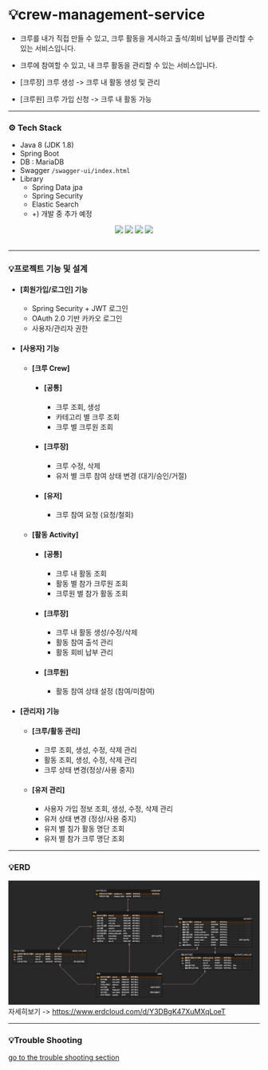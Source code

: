 # 💡crew-management-service
- 크루를 내가 직접 만들 수 있고, 크루 활동을 게시하고 출석/회비 납부를 관리할 수 있는 서비스입니다.
- 크루에 참여할 수 있고, 내 크루 활동을 관리할 수 있는 서비스입니다.


- [크루장] 크루 생성 -> 크루 내 활동 생성 및 관리
- [크루원] 크루 가입 신청 -> 크루 내 활동 가능

***
### ⚙ Tech Stack

- Java 8 (JDK 1.8)
- Spring Boot
- DB : MariaDB
- Swagger `/swagger-ui/index.html`
- Library
    - Spring Data jpa
    - Spring Security
    - Elastic Search
    - +) 개발 중 추가 예정

<div align=center> 
  <img src="https://img.shields.io/badge/java-007396?style=for-the-badge&logo=java&logoColor=white"> 
  <img src="https://img.shields.io/badge/spring-6DB33F?style=for-the-badge&logo=spring&logoColor=white"> 
  <img src="https://img.shields.io/badge/mariadb-4479A1?style=for-the-badge&logo=mariadb&logoColor=white"> 
  <img src="https://img.shields.io/badge/git-F05032?style=for-the-badge&logo=git&logoColor=white">
</div>
<br/>

***

### 💡프로젝트 기능 및 설계

- #### [회원가입/로그인] 기능
    - Spring Security + JWT 로그인
    - OAuth 2.0 기반 카카오 로그인
    - 사용자/관리자 권한


- #### [사용자] 기능
    - #### [크루 Crew]
        - #### [공통]
            - 크루 조회, 생성
            - 카테고리 별 크루 조회
            - 크루 별 크루원 조회
        - #### [크루장]
            - 크루 수정, 삭제
            - 유저 별 크루 참여 상태 변경 (대기/승인/거절)
        - #### [유저]
            - 크루 참여 요청 (요청/철회)
    - #### [활동 Activity]
        - #### [공통]
            - 크루 내 활동 조회
            - 활동 별 참가 크루원 조회
            - 크루원 별 참가 활동 조회
        - #### [크루장]
            - 크루 내 활동 생성/수정/삭제
            - 활동 참여 출석 관리
            - 활동 회비 납부 관리
        - #### [크루원]
            - 활동 참여 상태 설정 (참여/미참여)

- #### [관리자] 기능
    - #### [크루/활동 관리]
        - 크루 조회, 생성, 수정, 삭제 관리
        - 활동 조회, 생성, 수정, 삭제 관리
        - 크루 상태 변경(정상/사용 중지)
    - #### [유저 관리]
        - 사용자 가입 정보 조회, 생성, 수정, 삭제 관리
        - 유저 상태 변경 (정상/사용 중지)
        - 유저 별 침가 활동 명단 조회
        - 유저 별 참가 크루 명단 조회

***

### 💡ERD

![ERD](doc/img/erd.png)
자세히보기 -> https://www.erdcloud.com/d/Y3DBgK47XuMXqLoeT
<br/>

***

### 💡Trouble Shooting
[go to the trouble shooting section](doc/TROUBLE_SHOOTING.md)
<br/>

